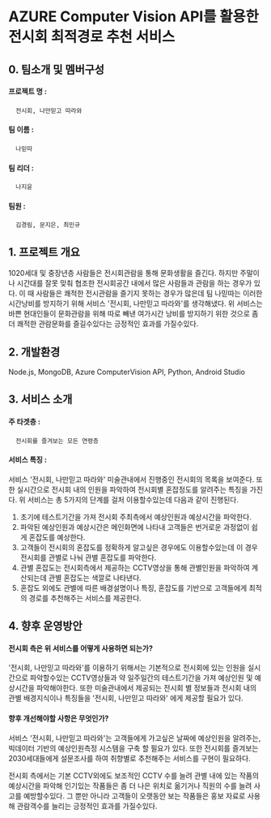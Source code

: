 
# AZURE Computer Vision API를 활용한<br> 전시회 최적경로 추천 서비스 


## 0. 팀소개 및 멤버구성 

 #### 프로젝트 명 : 
      전시회, 나만믿고 따라와   
                    
 #### 팀 이름 :
      나믿따 
                    
 #### 팀 리더 : 
      나지윤 
                    
 #### 팀원 : 
      김경림, 문지은, 최민규 
                 
            
## 1. 프로젝트 개요 

 1020세대 및 중장년층 사람들은 전시회관람을 통해 문화생활을 즐긴다. 하지만 주말이나 시간대를 잘못 맞춰 협조한 전시회공간 내에서 많은 사람들과 관람을 하는 경우가 있다. 이 때 사람들은  쾌적한 전시관람을 즐기지 못하는 경우가 많은데 팀 나믿따는 이러한 시간낭비를 방지하기 위해 서비스 '전시회, 나만믿고 따라와'를 생각해냈다. 위 서비스는 바쁜 현대인들이 문화관람을 위해 따로 빼낸 여가시간 낭비를 방지하기 위한 것으로 좀 더 쾌적한 관람문화를 즐길수있다는 긍정적인 효과를 가질수있다. 
        

## 2. 개발환경 

   Node.js, MongoDB, Azure ComputerVision API, Python, Android Studio
        
## 3. 서비스 소개 

 #### 주 타겟층 : 
      전시회를 즐겨보는 모든 연령층
        
 #### 서비스 특징 :
 서비스 '전시회, 나만믿고 따라와' 미술관내에서 진행중인 전시회의 목록을 보여준다. 또한 실시간으로 전시회 내의 인원을 파악하여 전시회별 혼잡정도를 알려주는 특징을 가진다.  위 서비스는 총 5가지의 단계를 걸처 이용할수있는데 다음과 같이 진행된다.  
   <ol>
    <li> 초기에 테스트기간을 가져 전시회 주최측에서 예상인원과 예상시간을 파악한다.</li>
    <li> 파악된 예상인원과 예상시간은 메인화면에 나타내 고객들은 번거로운 과정없이 쉽게 혼잡도를 예상한다. </li>
    <li> 고객들이 전시회의 혼잡도를 정확하게 알고싶은 경우에도 이용할수있는데 이 경우 전시회를 관별로 나눠 관별 혼잡도를 파악한다. </li>
    <li> 관별 혼잡도는 전시회측에서 제공하는 CCTV영상을 통해 관별인원을 파악하여 계산되는데 관별 혼잡도는 색깔로 나타낸다.</li>
    <li> 혼잡도 외에도 관별에 따른 배경설명이나 특징,  혼잡도를 기반으로 고객들에게 최적의 경로를 추천해주는 서비스를 제공한다.</li>
   </ol>
        
         
## 4. 향후 운영방안 

 #### 전시회 측은 위 서비스를 어떻게 사용하면 되는가?
  '전시회, 나만믿고 따라와'를 이용하기 위해서는 기본적으로 전시회에 있는 인원을 실시간으로 파악할수있는 CCTV영상들과 약 일주일간의 테스트기간을 가져 예상인원 및 예상시간을 파악해야한다. 또한 미술관내에서 제공되는 전시회 별 정보들과 전시회 내의 관별 배경지식이나 특징들을 '전시회, 나만믿고 따라와' 에게 제공할 필요가 있다. 
        
        
 #### 향후 개선해야할 사항은 무엇인가? 
 서비스 '전시회, 나만믿고 따라와'는 고객들에게 가고싶은 날짜에 예상인원을 알려주는, 빅데이터 기반의 예상인원측정 시스템을 구축 할 필요가 있다. 또한 전시회를 즐겨보는 2030세대들에게 설문조사를 하여 취향별로 추천해주는 서비스를 구현이 필요하다.
        
 전시회 측에서는 기본 CCTV외에도 보조적인 CCTV 수를 늘려 관별 내에 있는 작품의 예상시간을 파악해 인기있는 작품들은 좀 더 나은 위치로 옮기거나 직원의 수를 늘려 사고를 예방할수있다. 그 뿐만 아니라 고객들이 오랫동안 보는 작품들은 홍보 자료로 사용해 관람객수를 늘리는 긍정적인 효과를 가질수있다. 
        
